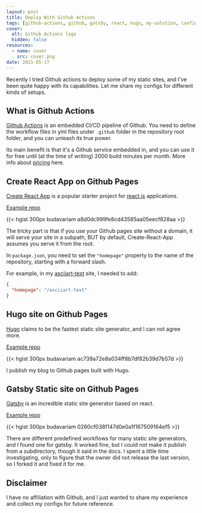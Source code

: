 ```yaml
---
layout: post
title: Deploy With Github Actions
tags: [github-actions, github, gatsby, react, hugo, my-solution, config]
cover:
  alt: Github Actions logo
  hidden: false
resources:
  - name: cover
    src: cover.png
date: 2021-05-17
---
```


Recently I tried Github actions to deploy some of my static sites, and I've been quite happy with its capabilities.
Let me share my configs for different kinds of setups.

<!--more-->

## What is Github Actions

[Github Actions](https://github.com/features/actions) is an embedded CI/CD pipeline of Github.
You need to define the workflow files in yml files under `.github`
folder in the repository root folder,
and you can unleash its true power.

Its main benefit is that it's a Github service embedded in,
and you can use it for free until (at the time of writing) 2000 build minutes per month. More info about [pricing](https://github.com/pricing) here.

## Create React App on Github Pages

[Create React App](https://create-react-app.dev/) is a popular starter project
for [react.js](https://reactjs.org/) applications.

[Example repo](https://github.com/budavariam/asciiart-text/)

{{< hgist 300px budavariam a8d0dc999fe8cd43585aa05eecf828aa >}}

The tricky part is that if you use your Github pages site without a domain,
it will serve your site in a subpath, BUT by default, Create-React-App assumes you serve it from the root.

In `package.json`, you need to set the `"homepage"` property to the name of the repository,
starting with a forward slash.

For example, in my [asciiart-text](https://budavariam.github.io/asciiart-text/) site, I needed to add:

```json
{
  "homepage": "/asciiart-text"
}
```

## Hugo site on Github Pages

[Hugo](https://gohugo.io/) claims to be the fastest static site generator, and I can not agree more.

[Example repo](https://github.com/budavariam/budavariam.github.io/)

{{< hgist 300px budavariam ac739a72e8a034ff8b7df82b39d7b57d >}}

I publish my blog to Github pages built with Hugo.

## Gatsby Static site on Github Pages

[Gatsby](https://www.gatsbyjs.com/) is an incredible static site generator based on react.

[Example repo](https://github.com/budavariam/gatsby-theme-classroom-blog/)

{{< hgist 300px budavariam 0260cf038f147d0e0a1f167509164ef5 >}}

There are different predefined workflows for many static site generators, and I found one for gatsby. It worked fine, but I could not make it publish from a subdirectory, though it said in the docs. I spent a little time investigating, only to figure that the owner did not release the last version, so I forked it and fixed it for me.

## Disclaimer

I have no affiliation with Github, and I just wanted to share my experience and collect my configs for future reference.